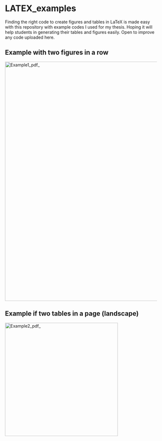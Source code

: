 # LATEX_examples
Finding the right code to create figures and tables in LaTeX is made easy with this repository with example codes I used for my thesis. Hoping it will help students in generating their tables and figures easily. Open to improve any code uploaded here. 

## Example with two figures in a row
<img width="790" alt="Example1_pdf_" src="https://github.com/user-attachments/assets/352d34e9-cb4c-4409-82de-e4a56369dad7" />

## Example if two tables in a page (landscape)
<img width="374" alt="Example2_pdf_" src="https://github.com/user-attachments/assets/4946865a-8f95-4ab5-a0cd-d1823605a8bf" />

